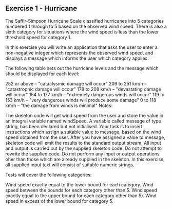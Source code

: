 ## Exercise 1 - Hurricane

The Saffir-Simpson Hurricane Scale classified hurricanes into 5 categories numbered 1 through to 5 based on the observed wind speed. There is also a sixth category for situations where the wind speed is less than the lower threshold speed for category 1.

In this exercise you will write an application that asks the user to enter a non-negative integer which represents the observed wind speed, and displays a message which informs the user which category applies.

The following table sets out the hurricane levels and the message which should be displayed for each level:

252 or above – "cataclysmic damage will occur"
209 to 251 km/h – "catastrophic damage will occur"
178 to 208 km/h – "devastating damage will occur"
154 to 177 km/h – "extremely dangerous winds will occur"
119 to 153 km/h – "very dangerous winds will produce some damage"
0 to 118 km/h – "the damage from winds is minimal"
Notes:

The skeleton code will get wind speed from the user and store the value in an integral variable named windSpeed.
A variable called message of type string, has been declared but not initialised.
Your task is to insert instructions which assign a suitable value to message, based on the wind speed obtained from the user.
After you have assigned a value to message, skeleton code will emit the results to the standard output stream.
All input and output is carried out by the supplied skeleton code.
Do not attempt to rewrite the supplied code.
Do not perform any input or output operations oher than those which are already supplied in the skeleton.
In this exercise, all supplied input text will consist of suitable numeric strings.

Tests will cover the following categories:

Wind speed exactly equal to the lower bound for each category.
Wind speed between the bounds for each category other than 5.
Wind speed exactly equal to the upper bound for each category other than 5).
Wind speed in excess of the lower bound for category 5.